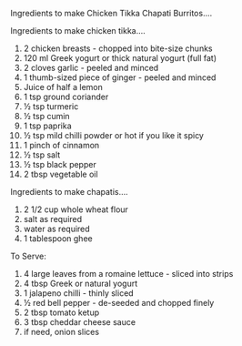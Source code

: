 Ingredients to make Chicken Tikka Chapati Burritos....

Ingredients to make chicken tikka....
1. 2 chicken breasts - chopped into bite-size chunks
2. 120 ml Greek yogurt or thick natural yogurt (full fat)
3. 2 cloves garlic - peeled and minced
4. 1 thumb-sized piece of ginger - peeled and minced
5. Juice of half a lemon
6. 1 tsp ground coriander
7. ½ tsp turmeric
8. ½ tsp cumin
9. 1 tsp paprika
10. ½ tsp mild chilli powder or hot if you like it spicy
11. 1 pinch of cinnamon
12. ½ tsp salt
13. ½ tsp black pepper
14. 2 tbsp vegetable oil

Ingredients to make chapatis....
1. 2 1/2 cup whole wheat flour
2. salt as required
3. water as required
4. 1 tablespoon ghee

To Serve:
1. 4 large leaves from a romaine lettuce - sliced into strips
2. 4 tbsp Greek or natural yogurt
3. 1 jalapeno chilli - thinly sliced
4. ½ red bell pepper - de-seeded and chopped finely
5. 2 tbsp tomato ketup
6. 3 tbsp cheddar cheese sauce
7. if need, onion slices 